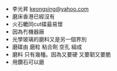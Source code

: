 - 李光昇 keongsing@yahoo.com
- 磨床香港已經沒有
- 火石轆同cut碟最易懷
- 因為冇機器廠
- 光學玻璃的磨料又是另一個界別
- 磨碟由 磨粒 粘合劑 空孔 組成
- 磨料 只有幾種。因為又要硬 又要韌又要脆
- 用鑽石可以磨